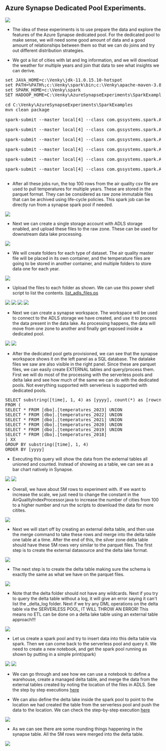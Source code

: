 ## Azure Synapse Dedicated Pool Experiments.

<img src="./images/multi-zone.png" />

* The idea of these experiments is to use prepare the data and explore the features of the Azure Synapse dedicated pool. For the dedicated pool to make sense, we will need some good amount of data and a good amount of relationships between them so that we can do joins and try out different distribution strategies. 

* We got a list of cities with lat and lng information, and we will download the weather for multiple years and join that data to see what insights we can derive.

<pre>
set JAVA_HOME=c:\Venky\jdk-11.0.15.10-hotspot
set PATH=%PATH%;c:\Venky\spark\bin;c:\Venky\apache-maven-3.8.6\bin
set SPARK_HOME=c:\Venky\spark
SET HADOOP_HOME=C:\Venky\AzureSynapseExperiments\SparkExamples

cd C:\Venky\AzureSynapseExperiments\SparkExamples
mvn clean package

spark-submit --master local[4] --class com.gssystems.spark.AirQualityIndexProcessor target\SparkExamples-1.0-SNAPSHOT.jar file:///C:/Venky/DP-203/AzureSynapseExperiments/datafiles/AirQualityIndex/ file:///C:/Venky/DP-203/AzureSynapseExperiments/datafiles/AirQualityIndexWithTemperatures_0/ 2023-01-01 2023-08-31

spark-submit --master local[4] --class com.gssystems.spark.AirQualityIndexProcessor target\SparkExamples-1.0-SNAPSHOT.jar file:///C:/Venky/DP-203/AzureSynapseExperiments/datafiles/AirQualityIndex/ file:///C:/Venky/DP-203/AzureSynapseExperiments/datafiles/AirQualityIndexWithTemperatures_1/ 2022-01-01 2022-12-31

spark-submit --master local[4] --class com.gssystems.spark.AirQualityIndexProcessor target\SparkExamples-1.0-SNAPSHOT.jar file:///C:/Venky/DP-203/AzureSynapseExperiments/datafiles/AirQualityIndex/ file:///C:/Venky/DP-203/AzureSynapseExperiments/datafiles/AirQualityIndexWithTemperatures_2/ 2021-01-01 2021-12-31

spark-submit --master local[4] --class com.gssystems.spark.AirQualityIndexProcessor target\SparkExamples-1.0-SNAPSHOT.jar file:///C:/Venky/DP-203/AzureSynapseExperiments/datafiles/AirQualityIndex/ file:///C:/Venky/DP-203/AzureSynapseExperiments/datafiles/AirQualityIndexWithTemperatures_3/ 2020-01-01 2020-12-31

spark-submit --master local[4] --class com.gssystems.spark.AirQualityIndexProcessor target\SparkExamples-1.0-SNAPSHOT.jar file:///C:/Venky/DP-203/AzureSynapseExperiments/datafiles/AirQualityIndex/ file:///C:/Venky/DP-203/AzureSynapseExperiments/datafiles/AirQualityIndexWithTemperatures_4/ 2019-01-01 2019-12-31

spark-submit --master local[4] --class com.gssystems.spark.AirQualityIndexProcessor target\SparkExamples-1.0-SNAPSHOT.jar file:///C:/Venky/DP-203/AzureSynapseExperiments/datafiles/AirQualityIndex/ file:///C:/Venky/DP-203/AzureSynapseExperiments/datafiles/AirQualityIndexWithTemperatures_5/ 2018-01-01 2018-12-31

</pre>

* After all these jobs run, the top 100 rows from the air quality csv file are used to pull temperatures for multiple years. These are stored in the parquet format. They can be considered as raw zone immutable files that can be archived using life-cycle policies. This spark job can be directly run from a synapse spark pool if needed. 

<img src="./images/data_files_generated.png" />

* Next we can create a single storage account with ADLS storage enabled, and upload these files to the raw zone. These can be used for downstream data lake processing.

<img src="./images/img_001.png" />

* We will create folders for each type of dataset. The air quality master file will be placed in its own container, and the temperature files are going to be stored in another container, and multiple folders to store data one for each year.

<img src="./images/img_002.png" />

* Upload the files to each folder as shown. We can use this power shell script to list the contents. <a href="./list_adls_files.ps">list_adls_files.ps</a>

<img src="./images/img_003.png" />

<img src="./images/img_004.png" />

<img src="./images/img_005.png" />

<img src="./images/img_006.png" />

* Next we can create a synapse workspace. The workspace will be used to connect to the ADLS storage we have created, and use it to process the data present in the data lake. As processing happens, the data will move from one zone to another and finally get exposed inside a dedicated pool. 

<img src="./images/img_007.png" />

<img src="./images/img_008.png" />

* After the dedicated pool gets provisioned, we can see that the synapse workspace shows it on the left panel as a SQL database. The datalake files we saw are also visible in the right panel. Since these are parquet files, we can easily create EXTERNAL tables and query/process them. First we will do most of the processing with the serverless pools and delta lake and see how much of the same we can do with the dedicated pools. Not everything supported with serverless is supported with dedicated pools.

<pre>
SELECT substring([time], 1, 4) as [yyyy], count(*) as [rowcnt]
FROM ( 
SELECT * FROM [dbo].[temperatures_2023] UNION
SELECT * FROM [dbo].[temperatures_2022] UNION
SELECT * FROM [dbo].[temperatures_2021] UNION
SELECT * FROM [dbo].[temperatures_2020] UNION
SELECT * FROM [dbo].[temperatures_2019] UNION
SELECT * FROM [dbo].[temperatures_2018]
) XX
GROUP BY substring([time], 1, 4) 
ORDER BY [yyyy]
</pre>

* Executing this query will show the data from the external tables all unioned and counted. Instead of showing as a table, we can see as a bar chart natively in Synapse. 

<img src="./images/img_009.png" />

<img src="./images/img_010.png" />

* Overall, we have about 5M rows to experiment with. If we want to increase the scale, we just need to change the constant in the AirQualityIndexProcessor.java to increase the number of cities from 100 to a higher number and run the scripts to download the data for more citites. 

<img src="./images/img_011.png" />

* Next we will start off by creating an external delta table, and then use the merge command to take these rows and merge into the delta table one table at a time. After the end of this, the silver zone delta table should have these 5M rows very similar to the parquet files. The first step is to create the external datasource and the delta lake format. 

<img src="./images/img_012.png" />

* The next step is to create the delta table making sure the schema is exactly the same as what we have on the parquet files. 

<img src="./images/img_013.png" />

* Note that the delta folder should not have any wildcards. Next if you try to query the delta table without a log, it will give an error saying it can't list the _delta_log folder. Next if we try any DML operations on the delta table via the SERVERLESS POOL, IT WILL THROW AN ERROR! This means no ETL can be done on a delta lake table using an external table approach!!! 

<img src="./images/img_014.png" />

* Let us create a spark pool and try to insert data into this delta table via spark. Then we can come back to the serverless pool and query it. We need to create a new notebook, and get the spark pool running as shown by putting in a simple print(spark)

<img src="./images/img_015.png" />

<img src="./images/img_016.png" />

* We can go through and see how we can use a notebook to define a warehouse, create a managed delta table, and merge the data from the external tables created by noting the location of the files in ADLS. See the step by step executions <a href="./Create_and_Merge_Delta_Table_ManagedTable.ipynb">here</a>

* We can also define the delta lake inside the spark pool to point to the location we had created the table from the serverless pool and push the data to the location. We can check the step-by-step execution <a href="./create_delta_table_and_merge.sql">here</a>

<img src="./images/img_020.png" />

* As we can see there are some rounding things happening in the synapse table. All the 5M rows were merged into the delta table. 

<img src="./images/img_021.png" />










